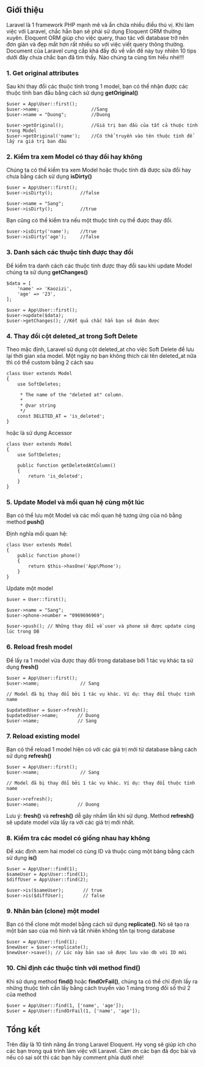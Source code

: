 ## Giới thiệu
Laravel là 1 framework PHP mạnh mẽ và ẩn chứa nhiều điều thú vị. Khi làm việc với Laravel, chắc hẳn bạn sẽ phải sử dụng Eloquent ORM thường xuyên. Eloquent ORM giúp cho việc query, thao tác với database trở nên đơn giản và đẹp mắt hơn rất nhiều so với việc viết query thông thường. Document của Laravel cung cấp khá đầy đủ về vấn đề này tuy nhiên 10 tips dưới đây chưa chắc bạn đã tìm thấy. Nào chúng ta cùng tìm hiểu nhé!!!
### 1. Get original attributes

Sau khi thay đổi các thuộc tính trong 1 model, bạn có thể nhận được các thuộc tính ban đầu bằng cách sử dụng **getOriginal()**

```
$user = App\User::first();
$user->name;                   //Sang
$user->name = "Duong";         //Duong

$user->getOriginal();          //Giá trị ban đầu của tất cả thuộc tính trong Model
$user->getOriginal('name');    //Có thể truyền vào tên thuộc tính để lấy ra giá trị ban đầu
```

### 2. Kiểm tra xem Model có thay đổi hay không

Chúng ta có thể kiểm tra xem Model hoặc thuộc tính đã được sửa đổi hay chưa bằng cách sử dụng **isDirty()**

```
$user = App\User::first();
$user->isDirty();          //false

$user->name = "Sang";
$user->isDirty();          //true
```

Bạn cũng có thể kiểm tra nếu một thuộc tính cụ thể được thay đổi.

```
$user->isDirty('name');    //true
$user->isDirty('age');     //false
```


### 3. Danh sách các thuộc tính được thay đổi
Để kiểm tra danh cách các thuộc tính được thay đổi sau khi update Model chúng ta sử dụng **getChanges()**
```
$data = [
    'name' => 'Kaozizi',
    'age' => '23',
];

$user = App\User::first();
$user->update($data);
$user->getChanges(); //Kết quả chắc hẳn bạn sẽ đoán được
```

### 4. Thay đổi cột deleted_at trong Soft Delete

Theo mặc định, Laravel sử dụng cột deleted_at cho việc Soft Delete để lưu lại thời gian xóa model. Một ngày nọ bạn không thích cái tên deleted_at nữa thì có thể custom bằng 2 cách sau

```
class User extends Model
{
    use SoftDeletes;

     * The name of the "deleted at" column.
     *
     * @var string
     */
    const DELETED_AT = 'is_deleted';
}
```

hoặc là sử dụng Accessor

```
class User extends Model
{
    use SoftDeletes;

    public function getDeletedAtColumn()
    {
        return 'is_deleted';
    }
}
```
### 5. Update Model và mối quan hệ cùng một lúc

Bạn có thể lưu một Model và các mối quan hệ tương ứng của nó bằng method **push()**

Định nghĩa mối quan hệ:

```
class User extends Model
{
    public function phone()
    {
        return $this->hasOne('App\Phone');
    }
}
```
Update một model
```
$user = User::first();

$user->name = "Sang";
$user->phone->number = "0969696969";

$user->push(); // Những thay đổi về user và phone sẽ được update cùng lúc trong DB
```

### 6. Reload fresh model

Để lấy ra 1 model vừa được thay đổi trong database bởi 1 tác vụ khác ta sử dụng **fresh()**

```
$user = App\User::first();
$user->name;               // Sang

// Model đã bị thay đổi bởi 1 tác vụ khác. Ví dụ: thay đổi thuộc tính name

$updatedUser = $user->fresh(); 
$updatedUser->name;       // Duong
$user->name;              // Sang
```

### 7. Reload existing model

Bạn có thể reload 1 model hiện có với các giá trị mới từ database bằng cách sử dụng **refresh()**

```
$user = App\User::first();
$user->name;               // Sang

// Model đã bị thay đổi bởi 1 tác vụ khác. Ví dụ: thay đổi thuộc tính name

$user->refresh(); 
$user->name;              // Duong
```


Lưu ý: **fresh()** và **refresh()** dễ gây nhầm lẫn khi sử dụng. Method **refresh()** sẽ update model vừa lấy ra với các giá trị mới nhất. 

### 8. Kiểm tra các model có giống nhau hay không

Để xác định xem hai model có cùng ID và thuộc cùng một bảng bằng cách sử dụng **is()**

```
$user = App\User::find(1);
$sameUser = App\User::find(1);
$diffUser = App\User::find(2);

$user->is($sameUser);       // true
$user->is($diffUser);       // false
```

### 9. Nhân bản (clone) một model
Bạn có thể clone một model bằng cách sử dụng **replicate()**. Nó sẽ tạo ra một bản sao của mô hình và tất nhiên không tồn tại trong database

```
$user = App\User::find(1);
$newUser = $user->replicate();
$newUser->save(); // Lúc này bản sao sẽ được lưu vào db với ID mới
```

### 10. Chỉ định các thuộc tính với method find()

Khi sử dụng method **find()** hoặc **findOrFail()**, chúng ta có thể chỉ định lấy ra những thuộc tính cần lấy bằng cách truyền vào 1 mảng trong đối số thứ 2 của method

```
$user = App\User::find(1, ['name', 'age']);
$user = App\User::findOrFail(1, ['name', 'age']);
```

## Tổng kết

Trên đây là 10 tính năng ẩn trong Laravel Eloquent. Hy vọng sẽ giúp ích cho các bạn trong quá trình làm việc với Laravel. Cảm ơn các bạn đã đọc bài và nếu có sai sót thì các bạn hãy comment phía dưới nhé!
